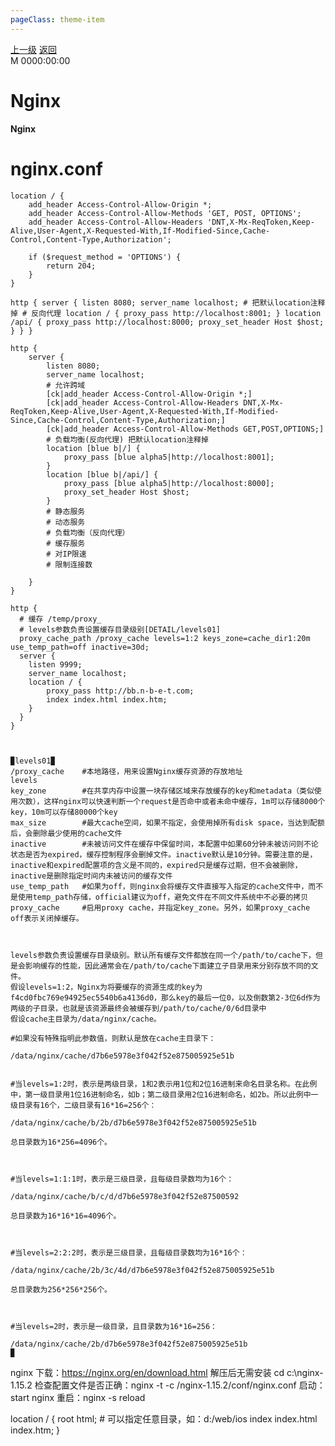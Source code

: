 ```yaml
---
pageClass: theme-item
---
```

<div class="extend-header">
    <div class="info">
        <div class="record">
            <a class="back" href="./">上一级</a>
            <a class="back" href="./">返回</a>
        </div>        
        <div class="mini">
            <span>M 0000:00:00</span>
        </div>
    </div>
    <div class="content"></div>
</div>
<div class="content-header">
<h1>Nginx</h1><strong>Nginx</strong>
</div>



# nginx.conf

<pre class="hljs nginx"><code><span class="hljs-attribute">location</span> / {  
    <span class="hljs-attribute">add_header</span> Access-Control-Allow-Origin *;
    <span class="hljs-attribute">add_header</span> Access-Control-Allow-Methods <span class="hljs-string">'GET, POST, OPTIONS'</span>;
    <span class="hljs-attribute">add_header</span> Access-Control-Allow-Headers <span class="hljs-string">'DNT,X-Mx-ReqToken,Keep-Alive,User-Agent,X-Requested-With,If-Modified-Since,Cache-Control,Content-Type,Authorization'</span>;

    <span class="hljs-attribute">if</span> (<span class="hljs-variable">$request_method</span> = <span class="hljs-string">'OPTIONS'</span>) {
        <span class="hljs-attribute">return</span> <span class="hljs-number">204</span>;
    }
} </code></pre>


`http {
            server {
                listen 8080;
                server_name localhost;
                # 把默认location注释掉
                # 反向代理
                location / {
                    proxy_pass http://localhost:8001;
                }
                location /api/ {
                    proxy_pass http://localhost:8000;
                    proxy_set_header Host $host;
                }
            }
        }`

```O
http {
    server {
        listen 8080;
        server_name localhost;
        # 允许跨域
        [ck|add_header Access-Control-Allow-Origin *;]
        [ck|add_header Access-Control-Allow-Headers DNT,X-Mx-ReqToken,Keep-Alive,User-Agent,X-Requested-With,If-Modified-Since,Cache-Control,Content-Type,Authorization;]
        [ck|add_header Access-Control-Allow-Methods GET,POST,OPTIONS;]
        # 负载均衡(反向代理) 把默认location注释掉 
        location [blue b|/] {
            proxy_pass [blue alpha5|http://localhost:8001];
        }
        location [blue b|/api/] {
            proxy_pass [blue alpha5|http://localhost:8000];
            proxy_set_header Host $host;
        }
        # 静态服务
        # 动态服务
        # 负载均衡（反向代理）
        # 缓存服务
        # 对IP限速
        # 限制连接数
        
    }
}

http {
  # 缓存 /temp/proxy_
  # levels参数负责设置缓存目录级别[DETAIL/levels01]
  proxy_cache_path /proxy_cache levels=1:2 keys_zone=cache_dir1:20m use_temp_path=off inactive=30d;
  server {
    listen 9999;
    server_name localhost;
    location / {
        proxy_pass http://bb.n-b-e-t.com;
        index index.html index.htm;
    }
  }
}



▉levels01▉
/proxy_cache    #本地路径，用来设置Nginx缓存资源的存放地址
levels          
key_zone        #在共享内存中设置一块存储区域来存放缓存的key和metadata（类似使用次数），这样nginx可以快速判断一个request是否命中或者未命中缓存，1m可以存储8000个key，10m可以存储80000个key
max_size        #最大cache空间，如果不指定，会使用掉所有disk space，当达到配额后，会删除最少使用的cache文件
inactive        #未被访问文件在缓存中保留时间，本配置中如果60分钟未被访问则不论状态是否为expired，缓存控制程序会删掉文件。inactive默认是10分钟。需要注意的是，inactive和expired配置项的含义是不同的，expired只是缓存过期，但不会被删除，inactive是删除指定时间内未被访问的缓存文件
use_temp_path   #如果为off，则nginx会将缓存文件直接写入指定的cache文件中，而不是使用temp_path存储，official建议为off，避免文件在不同文件系统中不必要的拷贝
proxy_cache     #启用proxy cache，并指定key_zone。另外，如果proxy_cache off表示关闭掉缓存。



levels参数负责设置缓存目录级别。默认所有缓存文件都放在同一个/path/to/cache下，但是会影响缓存的性能，因此通常会在/path/to/cache下面建立子目录用来分别存放不同的文件。
假设levels=1:2，Nginx为将要缓存的资源生成的key为f4cd0fbc769e94925ec5540b6a4136d0，那么key的最后一位0，以及倒数第2-3位6d作为两级的子目录，也就是该资源最终会被缓存到/path/to/cache/0/6d目录中
假设cache主目录为/data/nginx/cache。

#如果没有特殊指明此参数值，则默认是放在cache主目录下：

/data/nginx/cache/d7b6e5978e3f042f52e875005925e51b
 

#当levels=1:2时，表示是两级目录，1和2表示用1位和2位16进制来命名目录名称。在此例中，第一级目录用1位16进制命名，如b；第二级目录用2位16进制命名，如2b。所以此例中一级目录有16个，二级目录有16*16=256个：

/data/nginx/cache/b/2b/d7b6e5978e3f042f52e875005925e51b

总目录数为16*256=4096个。

 

#当levels=1:1:1时，表示是三级目录，且每级目录数均为16个：

/data/nginx/cache/b/c/d/d7b6e5978e3f042f52e87500592

总目录数为16*16*16=4096个。

 

#当levels=2:2:2时，表示是三级目录，且每级目录数均为16*16个：

/data/nginx/cache/2b/3c/4d/d7b6e5978e3f042f52e875005925e51b

总目录数为256*256*256个。

 

#当levels=2时，表示是一级目录，且目录数为16*16=256：

/data/nginx/cache/2b/d7b6e5978e3f042f52e875005925e51b
▉

```




nginx
下载：https://nginx.org/en/download.html
解压后无需安装
cd c:\nginx-1.15.2
检查配置文件是否正确：nginx -t -c /nginx-1.15.2/conf/nginx.conf
启动：start nginx
重启：nginx -s reload

location / {
            root   html; # 可以指定任意目录，如：d:/web/ios
            index  index.html index.htm;
        }
